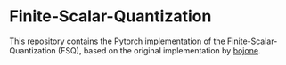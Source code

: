 # Finite-Scalar-Quantization
This repository contains the Pytorch implementation of the Finite-Scalar-Quantization (FSQ), based on the original implementation by [bojone](https://github.com/bojone/FSQ).

